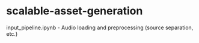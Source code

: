 # scalable-asset-generation

input_pipeline.ipynb - Audio loading and preprocessing (source separation, etc.)